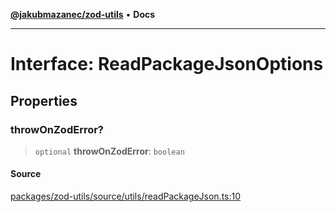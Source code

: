 [**@jakubmazanec/zod-utils**](../README.md) • **Docs**

---

# Interface: ReadPackageJsonOptions

## Properties

### throwOnZodError?

> `optional` **throwOnZodError**: `boolean`

#### Source

[packages/zod-utils/source/utils/readPackageJson.ts:10](https://github.com/jakubmazanec/js-tools/blob/9580d5f68de35b95719fd49b679b2d5576d49582/packages/zod-utils/source/utils/readPackageJson.ts#L10)
